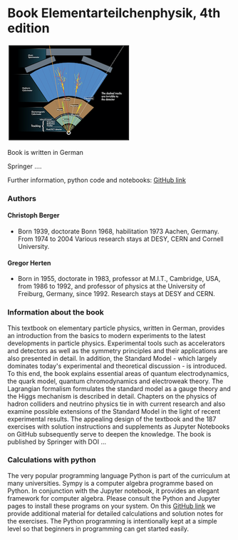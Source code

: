 # Book Elementarteilchenphysik, 4th edition

![ATLAS](0106_ATLAS.png)

Book is written in German

Springer .... 

Further information, python code and notebooks: [GitHub link](https://github.com/BuchEPP/Buch)

### Authors
#### Christoph Berger
- Born 1939, doctorate Bonn 1968, habilitation 1973 Aachen, Germany. From 1974 to 2004
Various research stays at DESY, CERN and Cornell University.
#### Gregor Herten 
- Born in 1955, doctorate in 1983, professor at M.I.T., Cambridge, USA, from 1986 to 1992, and professor of physics at the University of Freiburg, Germany,  since 1992. Research stays at DESY and CERN.

### Information about the book 
This textbook on elementary particle physics, written in German, provides an introduction from the basics to modern experiments to the latest developments in particle physics. Experimental tools such as accelerators and detectors as well as the symmetry principles and their applications are also presented in detail. In addition, the Standard Model - which largely dominates today's experimental and theoretical discussion - is introduced. To this end, the book explains essential areas of quantum electrodynamics, the quark model, quantum chromodynamics and electroweak theory. The Lagrangian formalism formulates the standard model as a gauge theory and the Higgs mechanism is described in detail. Chapters on the physics of hadron colliders and neutrino physics tie in with current research and also examine possible extensions of the Standard Model in the light of recent experimental results. The appealing design of the textbook and the 187 exercises with solution instructions and supplements as Jupyter Notebooks on GitHub subsequently serve to deepen the knowledge.
The book is published by Springer with DOI ...

### Calculations with python
The very popular programming language Python is part of the curriculum at many universities. Sympy is a computer algebra programme based on Python. In conjunction with the Jupyter notebook, it provides an elegant framework for computer algebra. Please consult the Python and Jupyter pages to install these programs on your system. On this [GitHub link](https://github.com/BuchEPP/Buch) we provide additional material for detailed calculations and solution notes for the exercises. The Python programming is intentionally kept at a simple level so that beginners in programming can get started easily.  


